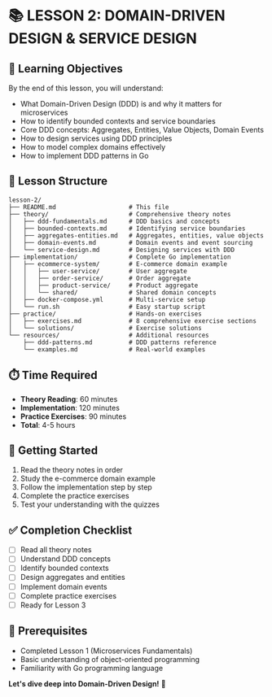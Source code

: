 # 📚 LESSON 2: DOMAIN-DRIVEN DESIGN & SERVICE DESIGN

## 🎯 Learning Objectives
By the end of this lesson, you will understand:
- What Domain-Driven Design (DDD) is and why it matters for microservices
- How to identify bounded contexts and service boundaries
- Core DDD concepts: Aggregates, Entities, Value Objects, Domain Events
- How to design services using DDD principles
- How to model complex domains effectively
- How to implement DDD patterns in Go

## 📁 Lesson Structure
```
lesson-2/
├── README.md                    # This file
├── theory/                      # Comprehensive theory notes
│   ├── ddd-fundamentals.md      # DDD basics and concepts
│   ├── bounded-contexts.md      # Identifying service boundaries
│   ├── aggregates-entities.md   # Aggregates, entities, value objects
│   ├── domain-events.md         # Domain events and event sourcing
│   └── service-design.md        # Designing services with DDD
├── implementation/              # Complete Go implementation
│   ├── ecommerce-system/        # E-commerce domain example
│   │   ├── user-service/        # User aggregate
│   │   ├── order-service/       # Order aggregate
│   │   ├── product-service/     # Product aggregate
│   │   └── shared/              # Shared domain concepts
│   ├── docker-compose.yml       # Multi-service setup
│   └── run.sh                   # Easy startup script
├── practice/                    # Hands-on exercises
│   ├── exercises.md             # 8 comprehensive exercise sections
│   └── solutions/               # Exercise solutions
└── resources/                   # Additional resources
    ├── ddd-patterns.md          # DDD patterns reference
    └── examples.md              # Real-world examples
```

## ⏱️ Time Required
- **Theory Reading**: 60 minutes
- **Implementation**: 120 minutes
- **Practice Exercises**: 90 minutes
- **Total**: 4-5 hours

## 🚀 Getting Started
1. Read the theory notes in order
2. Study the e-commerce domain example
3. Follow the implementation step by step
4. Complete the practice exercises
5. Test your understanding with the quizzes

## ✅ Completion Checklist
- [ ] Read all theory notes
- [ ] Understand DDD concepts
- [ ] Identify bounded contexts
- [ ] Design aggregates and entities
- [ ] Implement domain events
- [ ] Complete practice exercises
- [ ] Ready for Lesson 3

## 🎯 Prerequisites
- Completed Lesson 1 (Microservices Fundamentals)
- Basic understanding of object-oriented programming
- Familiarity with Go programming language

**Let's dive deep into Domain-Driven Design!** 🎯
